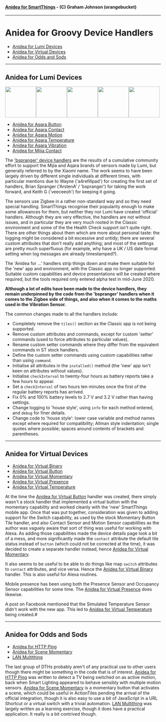 #### [Anidea for SmartThings](../../../README.md) - (C) Graham Johnson (orangebucket)
---

# Anidea for Groovy Device Handlers

- [Anidea for Lumi Devices](#anidea-for-lumi-devices)
- [Anidea for Virtual Devices](#anidea-for-virtual-devices)
- [Anidea for Odds and Sods](#anidea-for-odds-and-sods)

---

## Anidea for Lumi Devices
<img src="https://raw.githubusercontent.com/orangebucket/Anidea-for-SmartThings/master/images/aqara_button.png" width="100"><img src="https://raw.githubusercontent.com/orangebucket/Anidea-for-SmartThings/master/images/aqara_contact.png" width="100"><img src="https://raw.githubusercontent.com/orangebucket/Anidea-for-SmartThings/master/images/aqara_motion.png" width="100"><img src="https://raw.githubusercontent.com/orangebucket/Anidea-for-SmartThings/master/images/aqara_temperature.png" width="100"><img src="https://raw.githubusercontent.com/orangebucket/Anidea-for-SmartThings/master/images/aqara_vibration.png" width="100">

- [Anidea for Aqara Button](anidea-for-aqara-button.src/)
- [Anidea for Aqara Contact](anidea-for-aqara-contact.src/)
- [Anidea for Aqara Motion](anidea-for-aqara-motion.src/)
- [Anidea for Aqara Temperature](anidea-for-aqara-temperature.src/)
- [Anidea for Aqara Vibration](anidea-for-aqara-vibration.src/)
- [Anidea for Mijia Contact](anidea-for-aqara-contact.src/)
  
The ['bspranger' device handlers](https://github.com/bspranger/Xiaomi) are the results of a cumulative community effort to support the Mijia and Aqara brands of sensors made by Lumi, but generally referred to by the Xiaomi name. The work seems to have been largely driven by different single individuals at different times, with particular mentions due to Wayne ('a4refillpad') for creating the first set of handlers, Brian Spranger ('ArstenA' / 'bspranger') for taking the work forward, and Keith G ('veeceeoh') for keeping it going. 

The sensors use Zigbee in a rather non-standard way and so they need special handling. SmartThings recognise their popularity enough to make some allowances for them, but neither they nor Lumi have created 'official' handlers. Although they are very effective, the handlers are not without issues, and in particular they are very much rooted in the Classic environment and some of the the Health Check support isn't quite right. There are other things about them which are more about personal taste: the logging might be considered a bit excessive and untidy; there are several custom attributes that don't really add anything; and most of the settings are pretty much superfluous (for example, why have a UK / US date format setting when log messages are already timestamped?). 

The 'Anidea for ...' handlers strip things down and make them suitable for the 'new' app and environment, with the Classic app no longer supported. Suitable custom capabilities and device presentations will be created where required, but the tools required only entered alpha test in mid-June 2020.

**Although a lot of edits have been made to the device handlers, they remain underpinned by the code from the 'bspranger' handlers when it comes to the Zigbee side of things, and also when it comes to the maths used in the Vibration Sensor.**

The common changes made to all the handlers include:

* Completely remove the `tiles()` section as the Classic app is not being supported.
* Remove custom attributes and commands, except for custom 'setter' commands (used to force attributes to particular values).
* Rename custom setter commands where they differ from the equivalent commands in ST stock handlers.
* Define the custom setter commands using custom capabilities rather than using `command`.
* Initialise all attributes in the `installed()` method (the 'new' app isn't keen on attributes without values).
* Initialise `checkInterval` to twenty-four hours as battery reports take a few hours to appear.
* Set a `checkInterval` of two hours ten minutes once the first of the regular battery reports has arrived.
* Fix 0% and 100% battery levels to 2.7 V and 3.2 V rather than having settings.
* Change logging to 'house style', using `info` for each method entered, and `debug` for finer details.
* Change code to 'house style': lower case variable and method names except where required for compatibility; Allman style indentation; single quotes where possible; spaces around contents of brackets and parentheses.

---

## Anidea for Virtual Devices

- [Anidea for Virtual Binary](anidea-for-virtual-binary.src)
- [Anidea for Virtual Button](anidea-for-virtual-button.src)
- [Anidea for Virtual Momentary](anidea-for-virtual-momentary.src)
- [Anidea for Virtual Presence](anidea-for-virtual-presence.src)
- [Anidea for Virtual Temperature](anidea-for-virtual-temperature.src)
  
At the time the [Anidea for Virtual Button](anidea-for-virtual-binary.src) handler was created, there simply wasn't a stock handler that implemented a virtual button with the momentary capability and worked cleanly with the 'new' SmartThings mobile app. Once that was put together, consideration was given to adding support for the Switch capability, as used by the stock Momentary Button Tile handler, and also Contact Sensor and Motion Sensor capabilities as the author was vaguely aware that sort of thing was useful for working with Alexa. As adding those capabilities made the device details page look a bit of a mess, and more significantly made the `contact` attribute the default tile status instead of `button` (which could not be corrected at the time), it was decided to create a separate handler instead, hence [Anidea for Virtual Momentary](anidea-for-virtual-momentary.src).

It also seems to be useful to be able to do things like map `switch` attributes to `contact` attributes, and vice versa. Hence the [Anidea for Virtual Binary](anidea-for-virtual-binary.src) handler. This is also useful for Alexa routines.

Mobile presence has been using both the Presence Sensor and Occupancy Sensor capabilities for some time. The [Anidea for Virtual Presence](anidea-for-virtual-presence.src) does likewise.

A post on Facebook mentioned that the Simulated Temperature Sensor didn't work with the new app. This led to [Anidea for Virtual Temperature](anidea-for-virtual-temperature.src) being created.#

---

## Anidea for Odds and Sods

- [Anidea for HTTP Ping](anidea-for-http-ping.src)
- [Anidea for Scene Momentary](anidea-for-scene-momentary.src)
- [LAN Multithing](lan-multithing.src)

The last group of DTHs probably aren't of any practical use to other users though there might be something in the code that is of interest. [Anidea for HTTP Ping](anidea-for-http-ping.src) was written to detect a TV being switched on as active motion, back when Smart Lighting appeared to behave sensibly with multiple motion sensors. [Anidea for Scene Momentary](anidea-for-scene-momentary.src) is a momentary button that activates a scene, which could be useful in ActionTiles pending the arrival of the official integration, though it is also easy to use a bit of JavaScript in a URL Shortcut or a virtual switch with a trivial automation. [LAN Multithing](lan-multi-thing) was largely written as a learning exercise, though it does have a practical application. It really is a bit contrived though.
